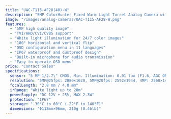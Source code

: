 ```yaml
---
title: "UAC-T115-AF28(40)-W"
description: "5MP ColorHunter Fixed Warm Light Turret Analog Camera with high quality imaging, multiple video format support, and white light illumination for 24/7 color images"
image: "/images/analog-cameras/UAC-T115-AF28-W.png"
features:
  - "5MP high quality image"
  - "TVI/AHD/CVI/CVBS support"
  - "White light illumination for 24/7 color images"
  - "180° horizontal and vertical flip"
  - "OSD configuration menu in 11 languages"
  - "IP67 waterproof and dustproof design"
  - "Built-in microphone for audio transmission"
  - "Easy to operate OSD menu"
price: "Contact Sales"
specifications:
  sensor: "5 MP 1/2.7\" CMOS, Min. Illumination: 0.01 lux (F1.6, AGC ON), 0 lux (white light on)"
  resolution: "5MP@25fps: 2880×1620, 5MP@20fps: 2592×1944, 4MP: 2560×1440, 1080P: 1920×1080"
  focalLength: "2.8 mm / 4.0 mm"
  irRange: "White light up to 20m"
  powerSupply: "DC 12V ± 25%, MAX 2.3W"
  protection: "IP67"
  storage: "-30°C to 60°C (-22°F to 140°F)"
  dimensions: "Φ118mm×96mm, 210g (0.46lb)"
---
```

